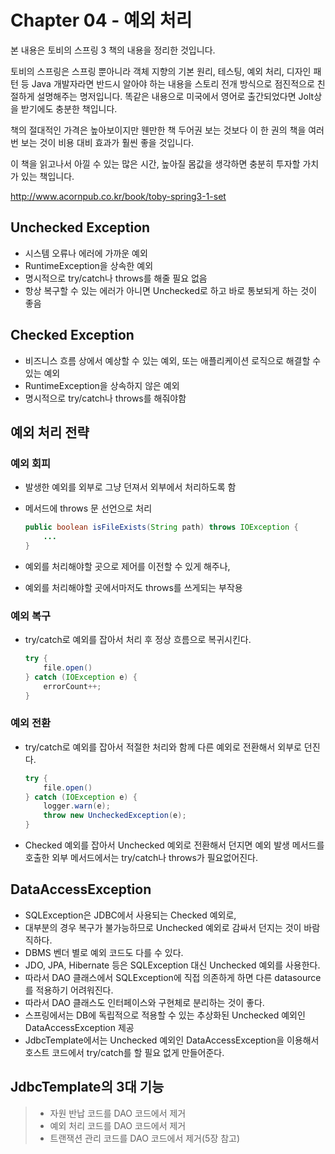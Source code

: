 # Chapter 04 - 예외 처리

본 내용은 토비의 스프링 3 책의 내용을 정리한 것입니다.

토비의 스프링은 스프링 뿐아니라 객체 지향의 기본 원리, 테스팅, 예외 처리, 디자인 패턴 등 Java 개발자라면 반드시 알아야 하는 내용을 스토리 전개 방식으로 점진적으로 친절하게 설명해주는 명저입니다. 똑같은 내용으로 미국에서 영어로 출간되었다면 Jolt상을 받기에도 충분한 책입니다.

책의 절대적인 가격은 높아보이지만 웬만한 책 두어권 보는 것보다 이 한 권의 책을 여러번 보는 것이 비용 대비 효과가 훨씬 좋을 것입니다.
 
이 책을 읽고나서 아낄 수 있는 많은 시간, 높아질 몸값을 생각하면 충분히 투자할 가치가 있는 책입니다. 

<a href='http://www.acornpub.co.kr/book/toby-spring3-1-set' target='_blank'>http://www.acornpub.co.kr/book/toby-spring3-1-set</a>

## Unchecked Exception

- 시스템 오류나 에러에 가까운 예외
- RuntimeException을 상속한 예외
- 명시적으로 try/catch나 throws를 해줄 필요 없음
- 항상 복구할 수 있는 에러가 아니면 Unchecked로 하고 바로 통보되게 하는 것이 좋음 

## Checked Exception

- 비즈니스 흐름 상에서 예상할 수 있는 예외, 또는 애플리케이션 로직으로 해결할 수 있는 예외
- RuntimeException을 상속하지 않은 예외
- 명시적으로 try/catch나 throws를 해줘야함


## 예외 처리 전략

### 예외 회피

- 발생한 예외를 외부로 그냥 던져서 외부에서 처리하도록 함
- 메서드에 throws 문 선언으로 처리

    ```java
    public boolean isFileExists(String path) throws IOException {
        ...
    }
    ```
- 예외를 처리해야할 곳으로 제어를 이전할 수 있게 해주나, 
- 예외를 처리해야할 곳에서마저도 throws를 쓰게되는 부작용


### 예외 복구

- try/catch로 예외를 잡아서 처리 후 정상 흐름으로 복귀시킨다.

    ```java
    try {
        file.open()
    } catch (IOException e) {
        errorCount++;
    }
    ```     

### 예외 전환

- try/catch로 예외를 잡아서 적절한 처리와 함께 다른 예외로 전환해서 외부로 던진다.

    ```java
    try {
        file.open()
    } catch (IOException e) {
        logger.warn(e);
        throw new UncheckedException(e);
    }
    ```     
- Checked 예외를 잡아서 Unchecked 예외로 전환해서 던지면 예외 발생 메서드를 호출한 외부 메서드에서는 try/catch나 throws가 필요없어진다.

## DataAccessException

- SQLException은 JDBC에서 사용되는 Checked 예외로, 
- 대부분의 경우 복구가 불가능하므로 Unchecked 예외로 감싸서 던지는 것이 바람직하다.
- DBMS 벤더 별로 예외 코드도 다를 수 있다.
- JDO, JPA, Hibernate 등은 SQLException 대신 Unchecked 예외를 사용한다.
- 따라서 DAO 클래스에서 SQLException에 직접 의존하게 하면 다른 datasource를 적용하기 어려워진다.
- 따라서 DAO 클래스도 인터페이스와 구현체로 분리하는 것이 좋다. 
- 스프링에서는 DB에 독립적으로 적용할 수 있는 추상화된 Unchecked 예외인 DataAccessException 제공
- JdbcTemplate에서는 Unchecked 예외인 DataAccessException을 이용해서 호스트 코드에서 try/catch를 할 필요 없게 만들어준다. 

## JdbcTemplate의 3대 기능

> - 자원 반납 코드를 DAO 코드에서 제거
> - 예외 처리 코드를 DAO 코드에서 제거
> - 트랜잭션 관리 코드를 DAO 코드에서 제거(5장 참고) 